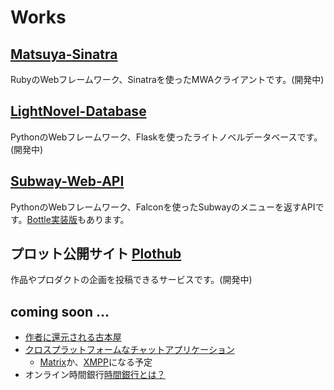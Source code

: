 # Works

## [Matsuya-Sinatra](https://github.com/eniehack/Matsuya-Sinatra)
RubyのWebフレームワーク、Sinatraを使ったMWAクライアントです。(開発中)

## [LightNovel-Database](http://github.com/eniehack/LightNovel-Database)
PythonのWebフレームワーク、Flaskを使ったライトノベルデータベースです。(開発中)

## [Subway-Web-API](http://github.com/eniehack/Subway-Web-API)
PythonのWebフレームワーク、Falconを使ったSubwayのメニューを返すAPIです。[Bottle実装版](http://github.com/eniehack/SWA-bottle)もあります。

## プロット公開サイト [Plothub](http://github.com/eniehack/Pylothub)
作品やプロダクトの企画を投稿できるサービスです。(開発中)

## coming soon …
+ [作者に還元される古本屋](https://gist.github.com/eniehack/100814b8bebe974562c25318a6697e32)
+ [クロスプラットフォームなチャットアプリケーション](https://gist.github.com/eniehack/8333e7087c88850b1768fc358175551d)
    + [Matrix](https://matrix.org)か、[XMPP](https://xmpp.org)になる予定
+ オンライン時間銀行[時間銀行とは？](https://nipponomia.com/timebanking/)

